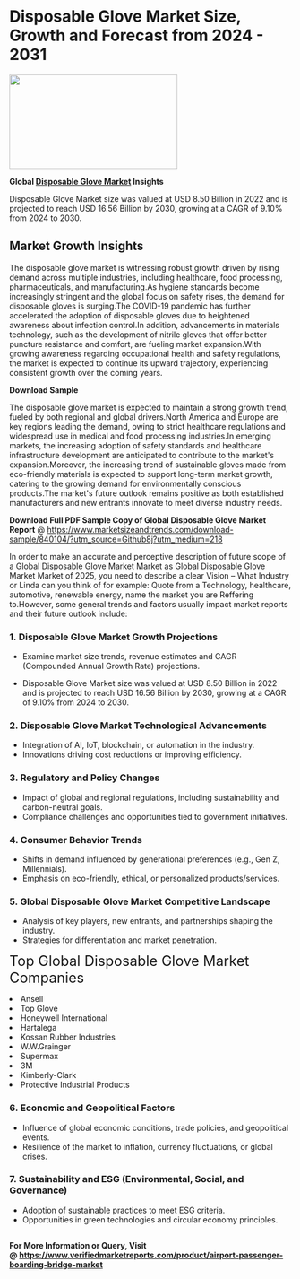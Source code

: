 <H1>Disposable Glove Market Size, Growth and Forecast from 2024 - 2031</H1><img class="aligncenter size-medium wp-image-584254" src="https://thirdeyenews.in/wp-content/uploads/2024/09/Global-Market-Research-300x168.jpeg" alt="" width="300" height="168" /><p><strong>Global&nbsp;<a href="https://www.marketsizeandtrends.com/download-sample/840104/?utm_source=Github8j?utm_medium=218">Disposable Glove Market</a> Insights</strong></p><p>Disposable Glove Market size was valued at USD 8.50 Billion in 2022 and is projected to reach USD 16.56 Billion by 2030, growing at a CAGR of 9.10% from 2024 to 2030.</p><p><h2>Market Growth Insights</h2> <p>The disposable glove market is witnessing robust growth driven by rising demand across multiple industries, including healthcare, food processing, pharmaceuticals, and manufacturing.As hygiene standards become increasingly stringent and the global focus on safety rises, the demand for disposable gloves is surging.The COVID-19 pandemic has further accelerated the adoption of disposable gloves due to heightened awareness about infection control.In addition, advancements in materials technology, such as the development of nitrile gloves that offer better puncture resistance and comfort, are fueling market expansion.With growing awareness regarding occupational health and safety regulations, the market is expected to continue its upward trajectory, experiencing consistent growth over the coming years.</p> <p><strong>Download Sample</strong></p> <p>The disposable glove market is expected to maintain a strong growth trend, fueled by both regional and global drivers.North America and Europe are key regions leading the demand, owing to strict healthcare regulations and widespread use in medical and food processing industries.In emerging markets, the increasing adoption of safety standards and healthcare infrastructure development are anticipated to contribute to the market's expansion.Moreover, the increasing trend of sustainable gloves made from eco-friendly materials is expected to support long-term market growth, catering to the growing demand for environmentally conscious products.The market's future outlook remains positive as both established manufacturers and new entrants innovate to meet diverse industry needs.</p> <p><span class=""><strong>Download Full PDF Sample Copy of Global Disposable Glove Market Report</strong> @ <a href="https://www.marketsizeandtrends.com/download-sample/840104/?utm_source=Github8j?utm_medium=218" target="_blank">https://www.marketsizeandtrends.com/download-sample/840104/?utm_source=Github8j?utm_medium=218</a></span></p><p>In order to make an accurate and perceptive description of future scope of a Global&nbsp;Disposable Glove Market Market as Global&nbsp;Disposable Glove Market Market of 2025, you need to describe a clear Vision &ndash; What Industry or Linda can you think of for example: Quote from a Technology, healthcare, automotive, renewable energy, name the market you are Reffering to.However, some general trends and factors usually impact market reports and their future outlook include:</p><h3>1.&nbsp;<strong>Disposable Glove Market Growth Projections</strong></h3><ul><li>Examine market size trends, revenue estimates and CAGR (Compounded Annual Growth Rate) projections.</li><li><p>Disposable Glove Market size was valued at USD 8.50 Billion in 2022 and is projected to reach USD 16.56 Billion by 2030, growing at a CAGR of 9.10% from 2024 to 2030.</p></li></ul><h3>2.&nbsp;<strong>Disposable Glove Market Technological Advancements</strong></h3><ul><li>Integration of AI, IoT, blockchain, or automation in the industry.</li><li>Innovations driving cost reductions or improving efficiency.</li></ul><h3>3.&nbsp;<strong>Regulatory and Policy Changes</strong></h3><ul><li>Impact of global and regional regulations, including sustainability and carbon-neutral goals.</li><li>Compliance challenges and opportunities tied to government initiatives.</li></ul><h3>4.&nbsp;<strong>Consumer Behavior Trends</strong></h3><ul><li>Shifts in demand influenced by generational preferences (e.g., Gen Z, Millennials).</li><li>Emphasis on eco-friendly, ethical, or personalized products/services.</li></ul><h3>5.&nbsp;<strong>Global Disposable Glove Market Competitive Landscape</strong></h3><ul><li>Analysis of key players, new entrants, and partnerships shaping the industry.</li><li>Strategies for differentiation and market penetration.</li></ul><p data-pm-slice="1 1 []"><span style="color: inherit; font-family: inherit; font-size: 25px;">Top Global Disposable Glove Market Companies</span></p><div class="" data-test-id=""><p><li>Ansell</li><li> Top Glove</li><li> Honeywell International</li><li> Hartalega</li><li> Kossan Rubber Industries</li><li> W.W.Grainger</li><li> Supermax</li><li> 3M</li><li> Kimberly-Clark</li><li> Protective Industrial Products</li></p></div><h3>6.&nbsp;<strong>Economic and Geopolitical Factors</strong></h3><ul><li>Influence of global economic conditions, trade policies, and geopolitical events.</li><li>Resilience of the market to inflation, currency fluctuations, or global crises.</li></ul><h3>7.&nbsp;<strong>Sustainability and ESG (Environmental, Social, and Governance)</strong></h3><ul><li>Adoption of sustainable practices to meet ESG criteria.</li><li>Opportunities in green technologies and circular economy principles.</li></ul><h2><strong style="font-size: 14px;">For More Information or Query, Visit @&nbsp;</strong><a style="background-color: #ffffff; font-size: 14px;" href="https://www.marketsizeandtrends.com/report/disposable-glove-market/" target="_blank">https://www.verifiedmarketreports.com/product/airport-passenger-boarding-bridge-market</a></h2>